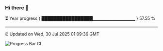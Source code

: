 ### Hi there 👋

⏳ Year progress { █████████████████▁▁▁▁▁▁▁▁▁▁▁▁▁ } 57.55 %

---

⏰ Updated on Wed, 30 Jul 2025 01:09:36 GMT

![Progress Bar CI](https://github.com/code-lakshay/GitHub-Actions-Demo/workflows/Progress%20Bar%20CI/badge.svg)
